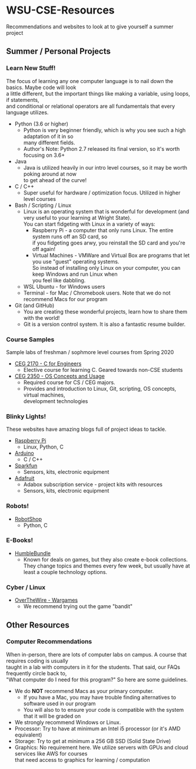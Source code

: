 # WSU-CSE-Resources
Recommendations and websites to look at to give yourself a summer project

## Summer / Personal Projects
### Learn New Stuff!
The focus of learning any one computer language is to nail down the basics.  Maybe code will look  
a little different, but the important things like making a variable, using loops, if statements,  
and conditional or relational operators are all fundamentals that every language utilizes.
* Python (3.6 or higher)
    * Python is very beginner friendly, which is why you see such a high adaptation of it in so  
        many different fields.
    * Author's Note: Python 2.7 released its final version, so it's worth focusing on 3.6+
* Java
    * Java is utilized heavily in our intro level courses, so it may be worth poking around at now  
        to get ahead of the curve!
* C / C++
    * Super useful for hardware / optimization focus.  Utilized in higher level courses
* Bash / Scripting / Linux
    * Linux is an operating system that is wonderful for development (and very useful to your learning
        at Wright State).  
        You can start fidgeting with Linux in a variety of ways:
        * Raspberry Pi - a computer that only runs Linux.  The entire system runs off an SD card, so  
        if you fidgeting goes arwy, you reinstall the SD card and you're off again!
        * Virtual Machines - VMWare and Virtual Box are programs that let you use "guest" operating 
        systems.  
        So instead of installing only Linux on your computer, you can keep Windows and run Linux when  
        you feel like dabbling.
    * WSL Ubuntu - for Windows users
    * Terminal - for Mac / Chromebook users.  Note that we do not recommend Macs for our program
* Git (and GitHub)
    * You are creating these wonderful projects, learn how to share them with the world!
    * Git is a version control system.  It is also a fantastic resume builder.

### Course Samples
Sample labs of freshman / sophmore level courses from Spring 2020
* [CEG 2170 - C for Engineers](https://github.com/pattonsgirl/Spring2020-CEG2170)
    * Elective course for learning C.  Geared towards non-CSE students
* [CEG 2350 - OS Concepts and Usage](https://github.com/pattonsgirl/Spring2020-CEG2350)
    * Required course for CS / CEG majors.
    * Provides and introduction to Linux, Git, scripting, OS concepts, virtual machines,  
        development technologies
### Blinky Lights!
These websites have amazing blogs full of project ideas to tackle.  
* [Raspberry Pi](https://www.raspberrypi.org/)
    * Linux, Python, C
* [Arduino](https://www.arduino.cc/)
    * C / C++
* [Sparkfun](https://www.sparkfun.com/)
    * Sensors, kits, electronic equipment
* [Adafruit](https://www.adafruit.com/)
    * Adabox subscription service - project kits with resources
    * Sensors, kits, electronic equipment
### Robots!
* [RobotShop](https://www.robotshop.com/)
    * Python, C
### E-Books!
* [HumbleBundle](https://www.humblebundle.com/)
    * Known for deals on games, but they also create e-book collections.  They change topics 
    and themes every few week, but usually have at least a couple technology options.
### Cyber / Linux
* [OverTheWire - Wargames](https://overthewire.org/wargames/)
    * We recommend trying out the game "bandit"

## Other Resources
### Computer Recommendations
When in-person, there are lots of computer labs on campus.  A course that requires coding is usually  
taught in a lab with computers in it for the students.  That said, our FAQs frequently circle back to,  
"What computer do I need for this program?"  So here are some guidelines.
* We do **NOT** recommend Macs as your primary computer.
    * If you have a Mac, you may have trouble finding alternatives to software used in our program
    * You will also to to ensure your code is compatible with the system that it will be graded on
* We strongly recommend Windows or Linux.
* Processor: Try to have at minimum an Intel i5 processor (or it's AMD equivalent)
* Storage: Try to get at minimum a 256 GB SSD (Solid State Drive)
* Graphics: No requirement here.  We utilize servers with GPUs and cloud services like AWS for courses  
that need access to graphics for learning / computation